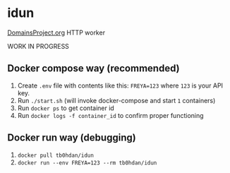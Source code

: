 # idun
[DomainsProject.org](https://domainsproject.org) HTTP worker


WORK IN PROGRESS


## Docker compose way (recommended)

1. Create `.env` file with contents like this: `FREYA=123` where `123` is your API key.
2. Run `./start.sh` (will invoke docker-compose and start `1` containers)
3. Run `docker ps` to get container id
4. Run `docker logs -f container_id` to confirm proper functioning


## Docker run way (debugging)

1. `docker pull tb0hdan/idun`
2. `docker run --env FREYA=123 --rm tb0hdan/idun`
